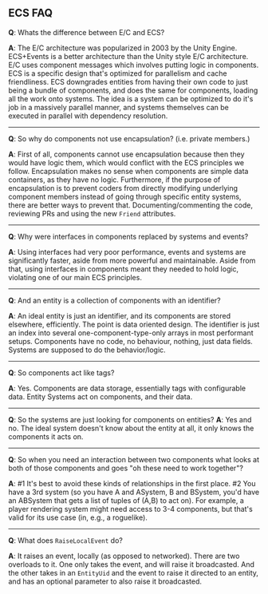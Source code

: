 ## ECS FAQ
**Q**: Whats the difference between E/C and ECS?

**A**: The E/C architecture was popularized in 2003 by the Unity Engine. ECS+Events is a better architecture than the Unity style E/C architecture. E/C uses component messages which involves putting logic in components. ECS is a specific design that's optimized for parallelism and cache friendliness. ECS downgrades entities from having their own code to just being a bundle of components, and does the same for components, loading all the work onto systems. The idea is a system can be optimized to do it's job in a massively parallel manner, and systems themselves can be executed in parallel with dependency resolution.

---

**Q**: So why do components not use encapsulation? (i.e. private members.)

**A**: First of all, components cannot use encapsulation because then they would have logic them, which would conflict with the ECS principles we follow. Encapsulation makes no sense when components are simple data containers, as they have no logic. Furthermore, if the purpose of encapsulation is to prevent coders from directly modifying underlying component members instead of going through specific entity systems, there are better ways to prevent that.
Documenting/commenting the code, reviewing PRs and using the new `Friend` attributes.

---

**Q**: Why were interfaces in components replaced by systems and events?

**A**: Using interfaces had very poor performance, events and systems are significantly faster, aside from more powerful and maintainable. Aside from that, using interfaces in components meant they needed to hold logic, violating one of our main ECS principles.

---

**Q**: And an entity is a collection of components with an identifier?

**A**: An ideal entity is just an identifier, and its components are stored elsewhere, efficiently.
The point is data oriented design. The identifier is just an index into several one-component-type-only arrays in most performant setups. Components have no code, no behaviour, nothing, just data fields.
Systems are supposed to do the behavior/logic.

---

**Q**: So components act like tags?

**A**: Yes. Components are data storage, essentially tags with configurable data. Entity Systems act on components, and their data.

---

**Q**: So the systems are just looking for components on entities?
**A**: Yes and no. The ideal system doesn't know about the entity at all, it only knows the components it acts on.

---

**Q**: So when you need an interaction between two components what looks at both of those components and goes "oh these need to work together"?

**A**: #1 It's best to avoid these kinds of relationships in the first place.
#2 You have a 3rd system (so you have A and ASystem, B and BSystem, you'd have an ABSystem that gets a list of tuples of (A,B) to act on).
For example, a player rendering system might need access to 3-4 components, but that's valid for its use case (in, e.g., a roguelike).

---

**Q**: What does `RaiseLocalEvent` do?

**A**: It raises an event, locally (as opposed to networked). There are two overloads to it. One only takes the event, and will raise it broadcasted. And the other takes in an `EntityUid` and the event to raise it directed to an entity, and has an optional parameter to also raise it broadcasted.
